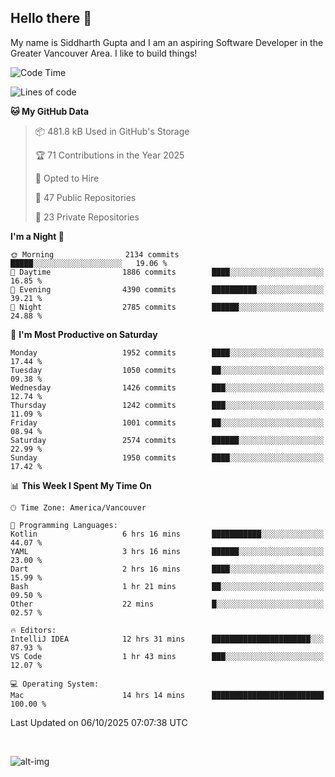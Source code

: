 ## Hello there :wave:

My name is Siddharth Gupta and I am an aspiring Software Developer in the Greater Vancouver Area. I like to build things!

<!-- ![gif](https://github.com/siddg97/siddg97/blob/master/dino.gif) -->

<!--START_SECTION:waka-->
![Code Time](http://img.shields.io/badge/Code%20Time-2%2C115%20hrs%2036%20mins-blue)

![Lines of code](https://img.shields.io/badge/From%20Hello%20World%20I%27ve%20Written-15.8%20million%20lines%20of%20code-blue)

**🐱 My GitHub Data** 

> 📦 481.8 kB Used in GitHub's Storage 
 > 
> 🏆 71 Contributions in the Year 2025
 > 
> 💼 Opted to Hire
 > 
> 📜 47 Public Repositories 
 > 
> 🔑 23 Private Repositories 
 > 
**I'm a Night 🦉** 

```text
🌞 Morning                2134 commits        █████░░░░░░░░░░░░░░░░░░░░   19.06 % 
🌆 Daytime                1886 commits        ████░░░░░░░░░░░░░░░░░░░░░   16.85 % 
🌃 Evening                4390 commits        ██████████░░░░░░░░░░░░░░░   39.21 % 
🌙 Night                  2785 commits        ██████░░░░░░░░░░░░░░░░░░░   24.88 % 
```
📅 **I'm Most Productive on Saturday** 

```text
Monday                   1952 commits        ████░░░░░░░░░░░░░░░░░░░░░   17.44 % 
Tuesday                  1050 commits        ██░░░░░░░░░░░░░░░░░░░░░░░   09.38 % 
Wednesday                1426 commits        ███░░░░░░░░░░░░░░░░░░░░░░   12.74 % 
Thursday                 1242 commits        ███░░░░░░░░░░░░░░░░░░░░░░   11.09 % 
Friday                   1001 commits        ██░░░░░░░░░░░░░░░░░░░░░░░   08.94 % 
Saturday                 2574 commits        ██████░░░░░░░░░░░░░░░░░░░   22.99 % 
Sunday                   1950 commits        ████░░░░░░░░░░░░░░░░░░░░░   17.42 % 
```


📊 **This Week I Spent My Time On** 

```text
🕑︎ Time Zone: America/Vancouver

💬 Programming Languages: 
Kotlin                   6 hrs 16 mins       ███████████░░░░░░░░░░░░░░   44.07 % 
YAML                     3 hrs 16 mins       ██████░░░░░░░░░░░░░░░░░░░   23.00 % 
Dart                     2 hrs 16 mins       ████░░░░░░░░░░░░░░░░░░░░░   15.99 % 
Bash                     1 hr 21 mins        ██░░░░░░░░░░░░░░░░░░░░░░░   09.50 % 
Other                    22 mins             █░░░░░░░░░░░░░░░░░░░░░░░░   02.57 % 

🔥 Editors: 
IntelliJ IDEA            12 hrs 31 mins      ██████████████████████░░░   87.93 % 
VS Code                  1 hr 43 mins        ███░░░░░░░░░░░░░░░░░░░░░░   12.07 % 

💻 Operating System: 
Mac                      14 hrs 14 mins      █████████████████████████   100.00 % 
```


 Last Updated on 06/10/2025 07:07:38 UTC
<!--END_SECTION:waka-->

<br>

![alt-img](https://github-readme-stats.vercel.app/api?username=siddg97&count_private=true&theme=nightowl&show_icons=true)

